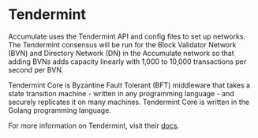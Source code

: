 # Tendermint

Accumulate uses the Tendermint API and config files to set up networks. The Tendermint consensus will be run for the Block Validator Network (BVN) and Directory Network (DN) in the Accumulate network so that adding BVNs adds capacity linearly with 1,000 to 10,000 transactions per second per BVN.

Tendermint Core is Byzantine Fault Tolerant (BFT) middleware that takes a state transition machine - written in any programming language - and securely replicates it on many machines. Tendermint Core is written in the Golang programming language.

For more information on Tendermint, visit their [docs](https://docs.tendermint.com).

